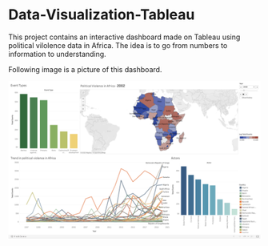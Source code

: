# Data-Visualization-Tableau

This project contains an interactive dashboard made on Tableau using political vilolence data in Africa. The idea is to go from numbers to information to understanding.

Following image is a picture of this dashboard.

![My Image](Image.png)


